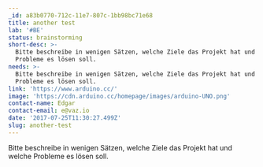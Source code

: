 ```yaml
---
_id: a83b0770-712c-11e7-807c-1bb98bc71e68
title: another test
lab: '#BE'
status: brainstorming
short-desc: >-
  Bitte beschreibe in wenigen Sätzen, welche Ziele das Projekt hat und welche
  Probleme es lösen soll.
needs: >-
  Bitte beschreibe in wenigen Sätzen, welche Ziele das Projekt hat und welche
  Probleme es lösen soll.
link: 'https://www.arduino.cc/'
image: 'https://cdn.arduino.cc/homepage/images/arduino-UNO.png'
contact-name: Edgar
contact-email: e@vaz.io
date: '2017-07-25T11:30:27.499Z'
slug: another-test
---
```

Bitte beschreibe in wenigen Sätzen, welche Ziele das Projekt hat und welche Probleme es lösen soll.
